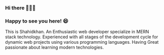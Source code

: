 ### Hi there 👋👋👋

### Happy to see you here! 😄
This is Shahidkhan. An Enthusiastic web developer specialize in MERN stack technology. Experienced with all stages of the development cycle for dynamic web projects using various programming languages. Having Great passionate about learning modern technologies.
